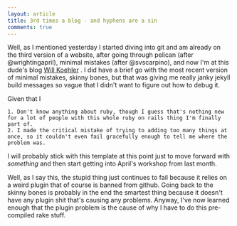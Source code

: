 ```yaml
---
layout: article
title: 3rd times a blog - and hyphens are a sin
comments: true
---
```


Well, as I mentioned yesterday I started diving into git and am already on the third version of a website, after going through pelican (after @wrightingapril), minimal mistakes (after @svscarpino), and now I'm at this dude's blog [Will Koehler](http://willkoehler.net/) . I did have a brief go with the most recent version of minimal mistakes, skinny bones, but that was giving me really janky jekyll build messages so vague that I didn't want to figure out how to debug it. 

Given that I

    1. Don't know anything about ruby, though I guess that's nothing new for a lot of people with this whole ruby on rails thing I'm finally part of.
    2. I made the critical mistake of trying to adding too many things at once, so it couldn't even fail gracefully enough to tell me where the problem was.
    
I will probably stick with this template at this point just to move forward with *something* and then start getting into April's workshop from last month.

Well, as I say this, the stupid thing just continues to fail because it relies on a weird plugin that of course is banned from github. Going back to the skinny bones is probably in the end the smartest thing because it doesn't have any plugin shit that's causing any problems. Anyway, I've now learned enough that the plugin problem is the cause of why I have to do this pre-compiled rake stuff.